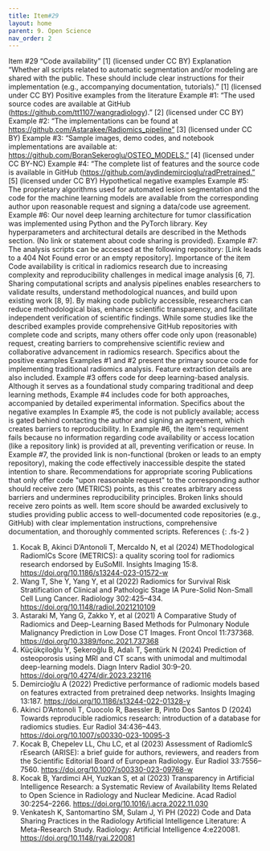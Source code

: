 ```yaml
---
title: Item#29
layout: home
parent: 9. Open Science
nav_order: 2
---
```


Item #29
“Code availability” [1] (licensed under CC BY)
Explanation
“Whether all scripts related to automatic segmentation and/or modeling are shared with the public. These should include clear instructions for their implementation (e.g., accompanying documentation, tutorials).” [1] (licensed under CC BY)
Positive examples from the literature
Example #1: “The used source codes are available at GitHub (https://github.com/tt1107/wangradiology).” [2] (licensed under CC BY)
Example #2: “The implementations can be found at https://github.com/Astarakee/Radiomics_pipeline” [3] (licensed under CC BY)
Example #3: “Sample images, demo codes, and notebook implementations are available at: https://github.com/BoranSekeroglu/OSTEO_MODELS.” [4] (licensed under CC BY-NC)
Example #4: “The complete list of features and the source code is available in GitHub (https://github.com/aydindemircioglu/radPretrained.” [5] (licensed under CC BY)
Hypothetical negative examples
Example #5: The proprietary algorithms used for automated lesion segmentation and the code for the machine learning models are available from the corresponding author upon reasonable request and signing a data/code use agreement.
Example #6: Our novel deep learning architecture for tumor classification was implemented using Python and the PyTorch library. Key hyperparameters and architectural details are described in the Methods section. (No link or statement about code sharing is provided).
Example #7: The analysis scripts can be accessed at the following repository: [Link leads to a 404 Not Found error or an empty repository].
Importance of the item
Code availability is critical in radiomics research due to increasing complexity and reproducibility challenges in medical image analysis [6, 7]. Sharing computational scripts and analysis pipelines enables researchers to validate results, understand methodological nuances, and build upon existing work [8, 9]. By making code publicly accessible, researchers can reduce methodological bias, enhance scientific transparency, and facilitate independent verification of scientific findings. While some studies like the described examples provide comprehensive GitHub repositories with complete code and scripts, many others offer code only upon (reasonable) request, creating barriers to comprehensive scientific review and collaborative advancement in radiomics research.
Specifics about the positive examples
Examples #1 and #2 present the primary source code for implementing traditional radiomics analysis. Feature extraction details are also included. Example #3 offers code for deep learning-based analysis. Although it serves as a foundational study comparing traditional and deep learning methods, Example #4 includes code for both approaches, accompanied by detailed experimental information.
Specifics about the negative examples
In Example #5, the code is not publicly available; access is gated behind contacting the author and signing an agreement, which creates barriers to reproducibility. In Example #6, the item's requirement fails because no information regarding code availability or access location (like a repository link) is provided at all, preventing verification or reuse. In Example #7, the provided link is non-functional (broken or leads to an empty repository), making the code effectively inaccessible despite the stated intention to share.
Recommendations for appropriate scoring
Publications that only offer code "upon reasonable request" to the corresponding author should receive zero (METRICS) points, as this creates arbitrary access barriers and undermines reproducibility principles. Broken links should receive zero points as well.
Item score should be awarded exclusively to studies providing public access to well-documented code repositories (e.g., GitHub) with clear implementation instructions, comprehensive documentation, and thoroughly commented scripts. 
References
{: .fs-2 }

1. 	Kocak B, Akinci D’Antonoli T, Mercaldo N, et al (2024) METhodological RadiomICs Score (METRICS): a quality scoring tool for radiomics research endorsed by EuSoMII. Insights Imaging 15:8. https://doi.org/10.1186/s13244-023-01572-w
2. 	Wang T, She Y, Yang Y, et al (2022) Radiomics for Survival Risk Stratification of Clinical and Pathologic Stage IA Pure-Solid Non-Small Cell Lung Cancer. Radiology 302:425–434. https://doi.org/10.1148/radiol.2021210109
3. 	Astaraki M, Yang G, Zakko Y, et al (2021) A Comparative Study of Radiomics and Deep-Learning Based Methods for Pulmonary Nodule Malignancy Prediction in Low Dose CT Images. Front Oncol 11:737368. https://doi.org/10.3389/fonc.2021.737368
4. 	Küçükçiloğlu Y, Şekeroğlu B, Adalı T, Şentürk N (2024) Prediction of osteoporosis using MRI and CT scans with unimodal and multimodal deep-learning models. Diagn Interv Radiol 30:9–20. https://doi.org/10.4274/dir.2023.232116
5. 	Demircioğlu A (2022) Predictive performance of radiomic models based on features extracted from pretrained deep networks. Insights Imaging 13:187. https://doi.org/10.1186/s13244-022-01328-y
6. 	Akinci D’Antonoli T, Cuocolo R, Baessler B, Pinto Dos Santos D (2024) Towards reproducible radiomics research: introduction of a database for radiomics studies. Eur Radiol 34:436–443. https://doi.org/10.1007/s00330-023-10095-3
7. 	Kocak B, Chepelev LL, Chu LC, et al (2023) Assessment of RadiomIcS rEsearch (ARISE): a brief guide for authors, reviewers, and readers from the Scientific Editorial Board of European Radiology. Eur Radiol 33:7556–7560. https://doi.org/10.1007/s00330-023-09768-w
8. 	Kocak B, Yardimci AH, Yuzkan S, et al (2023) Transparency in Artificial Intelligence Research: a Systematic Review of Availability Items Related to Open Science in Radiology and Nuclear Medicine. Acad Radiol 30:2254–2266. https://doi.org/10.1016/j.acra.2022.11.030
9. 	Venkatesh K, Santomartino SM, Sulam J, Yi PH (2022) Code and Data Sharing Practices in the Radiology Artificial                     Intelligence Literature: A Meta-Research Study. Radiology: Artificial Intelligence 4:e220081. https://doi.org/10.1148/ryai.220081


